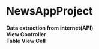 # NewsAppProject
**Data extraction from internet(API)** <br>
**View Controller** <br>
**Table View Cell** <br>
